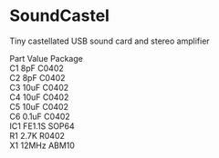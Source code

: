 # SoundCastel
Tiny castellated USB sound card and stereo amplifier


Part	Value	  Package  
C1	  8pF	    C0402  
C2	  8pF	    C0402  
C3	  10uF	  C0402  
C4	  10uF	  C0402  
C5	  10uF	  C0402  
C6	  0.1uF	  C0402  
IC1	  FE1.1S	SOP64  
R1	  2.7K	  R0402  
X1	  12MHz	  ABM10
